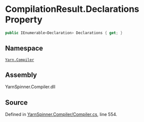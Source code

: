 <!-- This file was generated by a tool. Do not edit this file by hand. -->

# CompilationResult.Declarations Property


```csharp
public IEnumerable<Declaration> Declarations { get; }
```



## Namespace
[`Yarn.Compiler`](/api/csharp/yarn.compiler/README.md)

## Assembly
YarnSpinner.Compiler.dll

## Source
Defined in [YarnSpinner.Compiler/Compiler.cs](https://github.com/YarnSpinnerTool/YarnSpinner//blob/develop/YarnSpinner.Compiler/Compiler.cs#L554), line 554.
